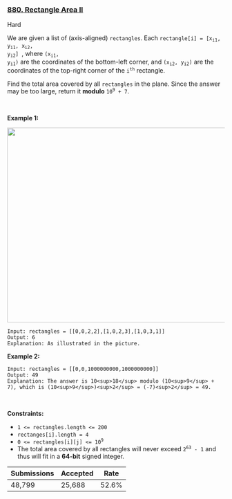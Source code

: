 ### [880. Rectangle Area II](https://leetcode.com/problems/rectangle-area-ii)

Hard

We are given a list of (axis-aligned) `` rectangles ``. Each <code>rectangle[i] = [x<sub>i1</sub>, y<sub>i1</sub>, x<sub>i2</sub>, y<sub>i2</sub>] </code>, where <code>(x<sub>i1</sub>, y<sub>i1</sub>)</code> are the coordinates of the bottom-left corner, and <code>(x<sub>i2</sub>, y<sub>i2</sub>)</code> are the coordinates of the top-right corner of the <code>i<sup>th</sup></code> rectangle.

Find the total area covered by all `` rectangles `` in the plane. Since the answer may be too large, return it __modulo__ <code>10<sup>9</sup> + 7</code>.

 

__Example 1:__

<img alt="" src="https://s3-lc-upload.s3.amazonaws.com/uploads/2018/06/06/rectangle_area_ii_pic.png" style="width: 600px; height: 450px;"/>

```
Input: rectangles = [[0,0,2,2],[1,0,2,3],[1,0,3,1]]
Output: 6
Explanation: As illustrated in the picture.
```

__Example 2:__

```
Input: rectangles = [[0,0,1000000000,1000000000]]
Output: 49
Explanation: The answer is 10<sup>18</sup> modulo (10<sup>9</sup> + 7), which is (10<sup>9</sup>)<sup>2</sup> = (-7)<sup>2</sup> = 49.
```

 

__Constraints:__

<ul><li><code>1 <= rectangles.length <= 200</code></li><li><code><font face="monospace">rectanges[i].length = 4</font></code></li><li><code>0 <= rectangles[i][j] <= 10<sup>9</sup></code></li><li>The total area covered by all rectangles will never exceed <code>2<sup>63</sup> - 1</code> and thus will fit in a <strong>64-bit</strong> signed integer.</li></ul>

| Submissions    | Accepted     | Rate   |
| -------------- | ------------ | ------ |
| 48,799 | 25,688 | 52.6% |